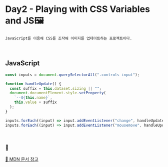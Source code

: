 # Day2 - Playing with CSS Variables and JS🖼️

```
JavaScript를 이용해 CSS를 조작해 이미지를 업데이트하는 프로젝트이다.
```

<br>

## JavaScript

```javascript
const inputs = document.querySelectorAll(".controls input");

function handleUpdate() {
  const suffix = this.dataset.sizing || "";
  document.documentElement.style.setProperty(
    `--${this.name}`,
    this.value + suffix
  );
}

inputs.forEach((input) => input.addEventListener("change", handleUpdate));
inputs.forEach((input) => input.addEventListener("mousemove", handleUpdate));
```

<br>

### 📖

[🔗 MDN 문서 참고]()

```javascript

```
